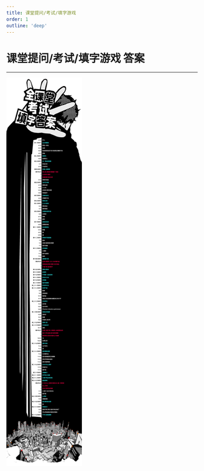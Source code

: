 ```yaml
---
title: 课堂提问/考试/填字游戏
order: 1
outline: 'deep'
---
```


# 课堂提问/考试/填字游戏 答案

---

![alt text](./imgs/questions.jpg)
